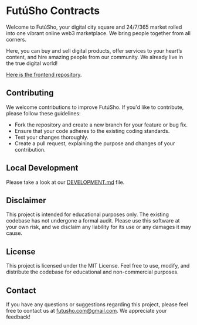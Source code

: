 # FutúSho Contracts

Welcome to FutúSho, your digital city square and 24/7/365 market rolled into one
vibrant online web3 marketplace. We bring people together from all corners.

Here, you can buy and sell digital products, offer services to your heart’s
content, and hire amazing people from our community. We already live in the true
digital world!

[Here is the frontend repository](https://github.com/futusho/web).

## Contributing

We welcome contributions to improve FutúSho. If you'd like to contribute,
please follow these guidelines:

- Fork the repository and create a new branch for your feature or bug fix.
- Ensure that your code adheres to the existing coding standards.
- Test your changes thoroughly.
- Create a pull request, explaining the purpose and changes of your contribution.

## Local Development

Please take a look at our [DEVELOPMENT.md](./DEVELOPMENT.md) file.

## Disclaimer

This project is intended for educational purposes only. The existing codebase
has not undergone a formal audit. Please use this software at your own risk,
and we disclaim any liability for its use or any damages it may cause.

## License

This project is licensed under the MIT License. Feel free to use, modify, and
distribute the codebase for educational and non-commercial purposes.

## Contact

If you have any questions or suggestions regarding this project, please feel
free to contact us at [futusho.com@gmail.com](mailto:futusho.com@gmail.com). We
appreciate your feedback!
